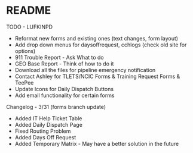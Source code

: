 # README

TODO - LUFKINPD
- Reformat new forms and existing ones (text changes, form layout)
- Add drop down menus for daysoffrequest, cchlogs (check old site for options)
- 911 Trouble Report - Ask What to do
- GEO Base Report - Think of how to do it
- Download all the files for pipeline emergency notification
- Contact Ashley for TLETS/NCIC Forms & Training Request Forms & TeePee
- Update Icons for Daily Dispatch Buttons
- Add email functionality for certain forms






Changelog - 3/31 (forms branch update)
- Added IT Help Ticket Table
- Added Daily Dispatch Page
- Fixed Routing Problem
- Added Days Off Request
- Added Temporary Matrix - May have a better solution in the future
